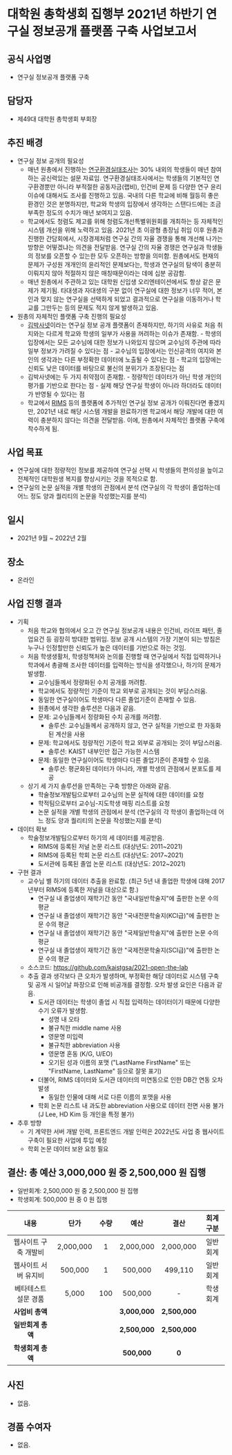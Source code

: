 대학원 총학생회 집행부 2021년 하반기 연구실 정보공개 플랫폼 구축 사업보고서
===

## 공식 사업명
- 연구실 정보공개 플랫폼 구축 

## 담당자
- 제49대 대학원 총학생회 부회장 

## 추진 배경
- 연구실 정보 공개의 필요성
    - 매년 원총에서 진행하는 [연구환경실태조사](https://gsa.kaist.ac.kr/regular_survey)는 30% 내외의 학생들이 매년 참여하는 공신력있는 설문 자료임. 연구환경실태조사에서는 학생들의 기본적인 연구환경뿐만 아니라 부적절한 공동자금(랩비), 인건비 문제 등 다양한 연구 윤리 이슈에 대해서도 조사를 진행하고 있음. 국내의 다른 학교에 비해 월등히 좋은 환경인 것은 분명하지만, 학교와 학생의 입장에서 생각하는 스탠다드에는 조금 부족한 정도의 수치가 매년 보여지고 있음. 
    - 학교에서도 청렴도 제고를 위해 청렴도개선특별위원회를 개최하는 등 자체적인 시스템 개선을 위해 노력하고 있음. 2021년 초 이광형 총장님 취임 이후 원총과 진행한 간담회에서, 시장경제처럼 연구실 간의 자율 경쟁을 통해 개선해 나가는 방향은 어떻겠냐는 의견을 전달받음. 연구실 간의 자율 경쟁은 연구실과 학생들의 정보를 오픈할 수 있는한 모두 오픈하는 방향을 의미함. 원총에서도 현재의 문제가 구성원 개개인의 윤리적인 문제보다는, 학생과 연구실의 탐색이 충분히 이뤄지지 않아 적절하지 않은 매칭때문이라는 데에 십분 공감함. 
    - 매년 원총에서 주관하고 있는 대학원 신입생 오리엔테이션에서도 항상 같은 문제가 제기됨. 타대생과 자대생의 구분 없이 연구실에 대한 정보가 너무 적어, 본인과 맞지 않는 연구실을 선택하게 되었고 결과적으로 연구실을 이동하거나 학교를 그만두는 등의 문제도 적지 않게 발생하고 있음. 
- 원총의 자체적인 플랫폼 구축 진행의 필요성
    - [김박사넷](https://phdkim.net/)이라는 연구실 정보 공개 플랫폼이 존재하지만, 하기의 사유로 처음 취지와는 다르게 학교와 학생의 일부가 사용을 꺼려하는 이슈가 존재함. 
            - 학생의 입장에서는 모든 교수님에 대한 정보가 나와있지 않으며 교수님의 주관에 따라 일부 정보가 가려질 수 있다는 점
            - 교수님의 입장에서는 인신공격의 여지와 본인의 생각과는 다른 부정확한 데이터에 노출될 수 있다는 점
            - 학교의 입장에는 신뢰도 낮은 데이터를 바탕으로 불신의 분위기가 조장된다는 점
    - 김박사넷에는 두 가지 취약점이 존재함.
            - 정량적인 데이터가 아닌 학생 개인의 평가를 기반으로 한다는 점
            - 실제 해당 연구실 학생이 아니라 하더라도 데이터가 반영될 수 있다는 점
    - 학교에서 [RIMS](https://rims.kaist.ac.kr) 등의 플랫폼에 추가적인 연구실 정보 공개가 이뤄진다면 좋겠지만, 2021년 내로 해당 시스템 개발을 완료하기엔 학교에서 해당 개발에 대한 여력이 충분하지 않다는 의견을 전달받음. 이에, 원총에서 자체적인 플랫폼 구축에 착수하게 됨.

## 사업 목표
- 연구실에 대한 정량적인 정보를 제공하여 연구실 선택 시 학생들의 편의성을 높이고 전체적인 대학원생 복지를 향상시키는 것을 목적으로 함. 
- 연구실의 논문 실적을 개별 학생의 관점에서 분석 (연구실의 각 학생이 졸업하는데 어느 정도 양과 퀄리티의 논문을 작성했는지를 분석) 

## 일시
- 2021년 9월 ~ 2022년 2월 

## 장소
- 온라인 

## 사업 진행 결과
- 기획
    - 처음 학교와 협의에서 오고 간 연구실 정보공개 내용은 인건비, 라이프 패턴, 졸업요건 등 굉장히 방대한 범위임. 정보 공개 시스템의 가장 기본이 되는 방침은 누구나 인정할만한 신뢰도가 높은 데이터를 기반으로 하는 것임.
    - 처음 학생생활처, 학생정책처와 논의를 진행할 때 연구실에서 직접 입력하거나 학과에서 총괄해 조사한 데이터를 입력하는 방식을 생각했으나, 하기의 문제가 발생함.
        - 교수님들께서 정량화된 수치 공개를 꺼려함.
        - 학교에서도 정량적인 기준이 학교 외부로 공개되는 것이 부담스러움.
        - 동일한 연구실이어도 학생마다 다른 졸업기준이 존재할 수 있음.
        - 원총에서 생각한 솔루션은 다음과 같음.
        - 문제: 교수님들께서 정량화된 수치 공개를 꺼려함.
            - 솔루션: 교수님들께서 공개하지 않고, 연구 실적을 기반으로 한 자동화된 계산을 사용
        - 문제: 학교에서도 정량적인 기준이 학교 외부로 공개되는 것이 부담스러움.
            - 솔루션: KAIST 내부인만 접근 가능한 시스템
        - 문제: 동일한 연구실이어도 학생마다 다른 졸업기준이 존재할 수 있음.
            - 솔루션: 평균화된 데이터가 아니라, 개별 학생의 관점에서 분포도를 제공
    - 상기 세 가지 솔루션을 만족하는 구축 방향은 아래와 같음.
        - 학술정보개발팀으로부터 교수님의 논문 실적에 대한 데이터를 요청
        - 학적팀으로부터 교수님-지도학생 매핑 리스트를 요청
        - 논문 실적을 개별 학생의 관점에서 분석 (연구실의 각 학생이 졸업하는데 어느 정도 양과 퀄리티의 논문을 작성했는지를 분석)
- 데이터 확보 
    - 학술정보개발팀으로부터 하기의 세 데이터를 제공받음.
        - RIMS에 등록된 저널 논문 리스트 (대상년도: 2011~2021)
        - RIMS에 등록된 학회 논문 리스트 (대상년도: 2017~2021)
        - 도서관에 등록된 졸업 논문 리스트 (대상년도: 2012~2021)
- 구현 결과
    - 교수님 별 하기의 데이터 추출을 완료함. (최근 5년 내 졸업한 학생에 대해 2017년부터 RIMS에 등록한 저널을 대상으로 함.)
        - 연구실 내 졸업생이 재학기간 동안 "국내일반학술지"에 출판한 논문 수의 평균
        - 연구실 내 졸업생이 재학기간 동안 "국내전문학술지(KCI급)"에 출판한 논문 수의 평균
        - 연구실 내 졸업생이 재학기간 동안 "국제일반학술지"에 출판한 논문 수의 평균
        - 연구실 내 졸업생이 재학기간 동안 "국제전문학술지(SCI급)"에 출판한 논문 수의 평균
    - 소스코드: https://github.com/kaistgsa/2021-open-the-lab
    - 추출 결과 생각보다 큰 오차가 발생하며, 부정확한 해당 데이터로 시스템 구축 및 공개 시 일어날 파장으로 인해 비공개를 결정함. 오차 발생 요인은 다음과 같음.
        - 도서관 데이터는 학생이 졸업 시 직접 입력하는 데이터이기 때문에 다양한 수기 오류가 발생함.
            - 성명 내 오타
            - 불규칙한 middle name 사용
            - 영문명 미입력
            - 불규칙한 abbreviation 사용
            - 영문명 혼동 (K/G, U/EO)
            - 오기된 성과 이름의 포맷 ("LastName FirstName" 또는 "FirstName, LastName" 등으로 잘못 표기)
        - 더불어, RIMS 데이터와 도서관 데이터의 미연동으로 인한 DB간 연동 오차 발생
            - 동일한 인물에 대해 서로 다른 이름의 포맷을 사용
        - 학회 논문 리스트 내 과도한 abbreviation 사용으로 데이터 전면 사용 불가 (J Lee, HD Kim 등 개인을 특정 불가)
- 추후 방향
    - 기 계약한 서버 개발 인력, 프론트엔드 개발 인력은 2022년도 사업 중 웹사이트 구축이 필요한 사업에 투입 예정
    - 학회 논문 데이터 보완 요청 필요

## 결산: 총 예산 3,000,000 원 중 2,500,000 원 집행
- 일반회계: 2,500,000 원 중 2,500,000 원 집행
- 학생회계: 500,000 원 중 0 원 집행 

| **내용** | **단가** | **수량** | **예산** | **결산** | **회계구분** |
|:---:|:---:|:---:|:---:|:---:|:---:|
| 웹사이트 구축 개발비 | 2,000,000 | 1 | 2,000,000 | 2,000,000 | 일반회계 | 
| 웹사이트 서버 유지비 | 500,000 | 1 | 500,000 | 499,110 | 일반회계 | 
| 베타테스트 설문 경품 | 5,000 | 100 | 500,000 | - | 학생회계 | 
| **사업비 총액** |  |  | **3,000,000** | **2,500,000** |  |
| **일반회계 총액** |  |  | **2,500,000** | **2,500,000** |  |
| **학생회계 총액** |  |  | **500,000** | **0** |  |

## 사진
- 없음. 

## 경품 수여자
- 없음.